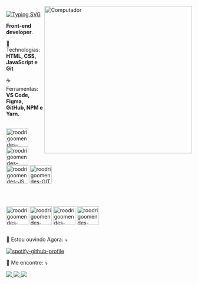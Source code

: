 
<img src="https://raw.githubusercontent.com/MicaelliMedeiros/micaellimedeiros/master/image/computer-illustration.png" min-width="400px" max-width="400px" width="400px" align="right" alt="Computador">


<p align="left"> 
  
[![Typing SVG](https://readme-typing-svg.herokuapp.com?font=Poppins&size=30&duration=4500&color=7CDEDC&center=true&vCenter=true&lines=+Hi%2C+I'm+Rodrigo+Mendes;+Oi%2C+sou+o+Rodrigo+mendes)](https://git.io/typing-svg)

</p>

<p align="left"> 
<strong>Front-end developer</strong>.<br>
</p>

<p align="left">
  🦄 Technologias: <strong> HTML, CSS, JavaScript e Git </strong>

</p>

<p align="left">
  ☕ Ferramentas: <strong>VS Code, Figma, GitHub, NPM e Yarn.</strong>
</p>

<br/>

<div style="display: inline_block">
  <img align="center" alt="roodrigoomendes-CSS" height="50" width="60" src="https://cdn.jsdelivr.net/gh/devicons/devicon/icons/css3/css3-plain-wordmark.svg">
  <img align="center" alt="roodrigoomendes-HTML" height="50" width="60" src="https://cdn.jsdelivr.net/gh/devicons/devicon/icons/html5/html5-plain-wordmark.svg">
  <img align="center" alt="roodrigoomendes-JS" height="50" width="60" src="https://cdn.jsdelivr.net/gh/devicons/devicon/icons/javascript/javascript-original.svg">
  <img align="center" alt="roodrigoomendes-GIT" height="50" width="60" src="https://cdn.jsdelivr.net/gh/devicons/devicon/icons/git/git-plain-wordmark.svg">
  
  <br/><br/>
  
  <img align="center" alt="roodrigoomendes-FIGMA" height="50" width="60" src="https://cdn.jsdelivr.net/gh/devicons/devicon/icons/figma/figma-original.svg">
  <img align="center" alt="roodrigoomendes-VSCODE" height="50" width="60" src="https://cdn.jsdelivr.net/gh/devicons/devicon/icons/vscode/vscode-original-wordmark.svg">
  <img align="center" alt="roodrigoomendes-NPM" height="50" width="60" src="https://cdn.jsdelivr.net/gh/devicons/devicon/icons/npm/npm-original-wordmark.svg">
  <img align="center" alt="roodrigoomendes-YARN" height="50" width="60" src="https://cdn.jsdelivr.net/gh/devicons/devicon/icons/yarn/yarn-original-wordmark.svg">

</div>

<br/>

<p align="left">
  🎵 Estou ouvindo Agora: ⤵️
  
  [![spotify-github-profile](https://spotify-github-profile.vercel.app/api/view?uid=pl6xwv4wkna4n586dnodurtqs&cover_image=true&theme=novatorem&bar_color=00eeff&bar_color_cover=false)](https://spotify-github-profile.vercel.app/api/view?uid=pl6xwv4wkna4n586dnodurtqs&redirect=true)
</p>

<p align="left">
  
<p align="left">
  💌 Me encontre: ⤵️
</p>
  <a href="mailto:roodrigoomendessilva@gmail.com" alt="Gmail">
  <img src="https://img.shields.io/badge/-Gmail-FF0000?style=for-the-badge&labelColor=FF0000&logo=gmail&logoColor=white&link=mailto:roodrigoomendessilva@gmail.com"/>
  </a>

  <a href="https://www.linkedin.com/in/rodrigomendes-/" alt="Linkedin">
  <img src="https://img.shields.io/badge/-Linkedin-0e76a8?style=for-the-badge&logo=Linkedin&logoColor=white&link=https://www.linkedin.com/in/rodrigomendes-/"/>
  </a>

  <a href="https://www.instagram.com/roodrigoomendes/" alt="Instagram">
  <img src="https://img.shields.io/badge/-Instagram-DF0174?style=for-the-badge&labelColor=DF0174&logo=instagram&logoColor=white&link=https://www.instagram.com/roodrigoomendes/"/>
  </a>
</p>
